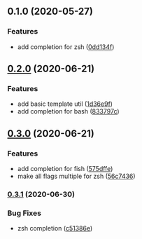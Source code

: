 ## 0.1.0 (2020-05-27)


### Features

* add completion for zsh ([0dd134f](https://github.com/MunifTanjim/oclif-plugin-completion/commit/0dd134f7e823dab2723a0e81c78858a30c32e355))

## [0.2.0](https://github.com/MunifTanjim/oclif-plugin-completion/compare/0.1.0...0.2.0) (2020-06-21)


### Features

* add basic template util ([1d36e9f](https://github.com/MunifTanjim/oclif-plugin-completion/commit/1d36e9f671acfa822287e5708bca2ec8d4b5cc65))
* add completion for bash ([833797c](https://github.com/MunifTanjim/oclif-plugin-completion/commit/833797cd691b563b2c921f7f78492f07196cc778))

## [0.3.0](https://github.com/MunifTanjim/oclif-plugin-completion/compare/0.2.0...0.3.0) (2020-06-21)


### Features

* add completion for fish ([575dffe](https://github.com/MunifTanjim/oclif-plugin-completion/commit/575dffe70ca8a8bd49d74ebf51ab495a8355d65b))
* make all flags multiple for zsh ([56c7436](https://github.com/MunifTanjim/oclif-plugin-completion/commit/56c74360a5c5410c4f9f0e242134de6bfe1551b9))

### [0.3.1](https://github.com/MunifTanjim/oclif-plugin-completion/compare/0.3.0...0.3.1) (2020-06-30)


### Bug Fixes

* zsh completion ([c51386e](https://github.com/MunifTanjim/oclif-plugin-completion/commit/c51386e9bb5c8182cad3c1df8413d2f4b02143a4))

